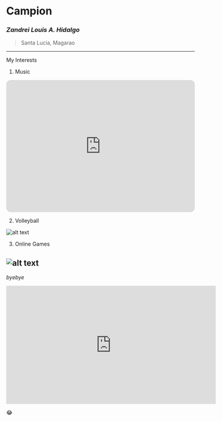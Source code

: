 # Campion
### *Zandrei Louis A. Hidalgo*
> Santa Lucia, Magarao
---

My Interests
1. Music

<iframe style="border-radius:12px" src="https://open.spotify.com/embed/playlist/37i9dQZF1DZ06evO068lmU?utm_source=generator" width="100%" height="352" frameBorder="0" allowfullscreen="" allow="autoplay; clipboard-write; encrypted-media; fullscreen; picture-in-picture" loading="lazy"></iframe>


2. Volleyball

![alt text](https://images2.alphacoders.com/741/741726.jpg)


3. Online Games

![alt text](https://iconape.com/wp-content/files/pc/247726/svg/247726.svg)
---

*byebye*

<iframe width="560" height="315" src="https://www.youtube.com/embed/QF3pP4Ye8h8?si=Yz3pAdUqtewEyQEo" title="YouTube video player" frameborder="0" allow="accelerometer; autoplay; clipboard-write; encrypted-media; gyroscope; picture-in-picture; web-share" referrerpolicy="strict-origin-when-cross-origin" allowfullscreen></iframe>


:joy:
